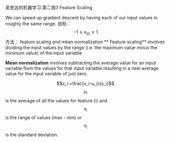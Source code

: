 吴恩达的机器学习 第二周3
Feature Scaling

We can speed up gradient descent by having each of our input values in roughly the same range.
目标：
$$-1\leq x_{(i)} \leq 1$$
方法：
 feature scaling and mean normalization
** Feature scaling** involves dividing the input values by the range (i.e. the maximum value minus the minimum value) of the input variable

**Mean normalization** involves subtracting the average value for an input variable from the values for that input variable resulting in a new average value for the input variable of just zero.

$$x_i:=\frac{x_i-u_i}{s_i}$$
$$μ_i$$is the average of all the values for feature (i) and $$s_i$$ is the range of values (max - min) or $$s_i$$ is the standard deviation.